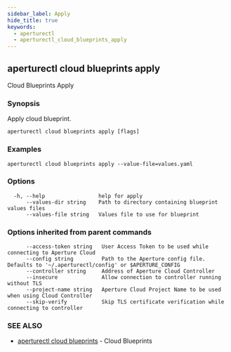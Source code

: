 ```yaml
---
sidebar_label: Apply
hide_title: true
keywords:
  - aperturectl
  - aperturectl_cloud_blueprints_apply
---
```


<!-- markdownlint-disable -->

## aperturectl cloud blueprints apply

Cloud Blueprints Apply

### Synopsis

Apply cloud blueprint.

```
aperturectl cloud blueprints apply [flags]
```

### Examples

```
aperturectl cloud blueprints apply --value-file=values.yaml
```

### Options

```
  -h, --help                 help for apply
      --values-dir string    Path to directory containing blueprint values files
      --values-file string   Values file to use for blueprint
```

### Options inherited from parent commands

```
      --access-token string   User Access Token to be used while connecting to Aperture Cloud
      --config string         Path to the Aperture config file. Defaults to '~/.aperturectl/config' or $APERTURE_CONFIG
      --controller string     Address of Aperture Cloud Controller
      --insecure              Allow connection to controller running without TLS
      --project-name string   Aperture Cloud Project Name to be used when using Cloud Controller
      --skip-verify           Skip TLS certificate verification while connecting to controller
```

### SEE ALSO

- [aperturectl cloud blueprints](/reference/aperture-cli/aperturectl/cloud/blueprints/blueprints.md) - Cloud Blueprints
